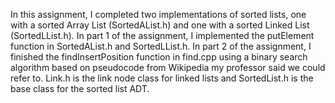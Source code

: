 In this assignment, I completed two implementations of sorted lists, one with a sorted Array List (SortedAList.h) and one with a sorted Linked List (SortedLList.h). 
In part 1 of the assignment, I implemented the putElement function in SortedAList.h and SortedLList.h. 
In part 2 of the assignment, I finished the findInsertPosition function in find.cpp using a binary search algorithm based on pseudocode from Wikipedia my professor said we could refer to. 
Link.h is the link node class for linked lists and SortedList.h is the base class for the sorted list ADT.
